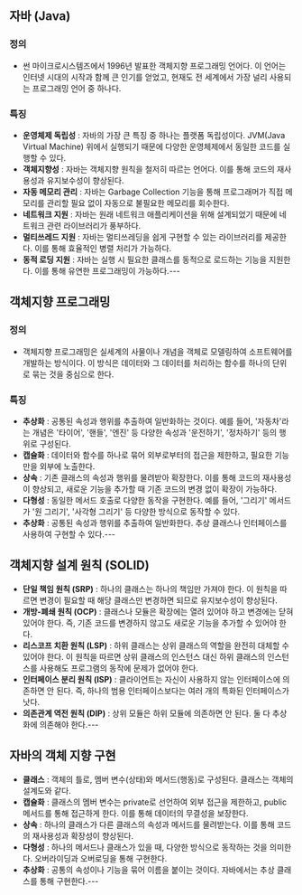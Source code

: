 ## **자바 (Java)**

### **정의**

- 썬 마이크로시스템즈에서 1996년 발표한 객체지향 프로그래밍 언어다. 이 언어는 인터넷 시대의 시작과 함께 큰 인기를 얻었고, 현재도 전 세계에서 가장 널리 사용되는 프로그래밍 언어 중 하나다.

### **특징**

- **운영체제 독립성** : 자바의 가장 큰 특징 중 하나는 플랫폼 독립성이다. JVM(Java Virtual Machine) 위에서 실행되기 때문에 다양한 운영체제에서 동일한 코드를 실행할 수 있다.
- **객체지향성** : 자바는 객체지향 원칙을 철저히 따르는 언어다. 이를 통해 코드의 재사용성과 유지보수성이 향상된다.
- **자동 메모리 관리** : 자바는 Garbage Collection 기능을 통해 프로그래머가 직접 메모리를 관리할 필요 없이 자동으로 불필요한 메모리를 회수한다.
- **네트워크 지원** : 자바는 원래 네트워크 애플리케이션을 위해 설계되었기 때문에 네트워크 관련 라이브러리가 풍부하다.
- **멀티쓰레드 지원** : 자바는 멀티쓰레딩을 쉽게 구현할 수 있는 라이브러리를 제공한다. 이를 통해 효율적인 병렬 처리가 가능하다.
- **동적 로딩 지원** : 자바는 실행 시 필요한 클래스를 동적으로 로드하는 기능을 지원한다. 이를 통해 유연한 프로그래밍이 가능하다.---

## **객체지향 프로그래밍**

### **정의**

- 객체지향 프로그래밍은 실세계의 사물이나 개념을 객체로 모델링하여 소프트웨어를 개발하는 방식이다. 이 방식은 데이터와 그 데이터를 처리하는 함수를 하나의 단위로 묶는 것을 중심으로 한다.

### **특징**

- **추상화** : 공통된 속성과 행위를 추출하여 일반화하는 것이다. 예를 들어, '자동차'라는 개념은 '타이어', '핸들', '엔진' 등 다양한 속성과 '운전하기', '정차하기' 등의 행위로 구성된다.
- **캡슐화** : 데이터와 함수를 하나로 묶어 외부로부터의 접근을 제한하고, 필요한 기능만을 외부에 노출한다.
- **상속** : 기존 클래스의 속성과 행위를 물려받아 확장한다. 이를 통해 코드의 재사용성이 향상되고, 새로운 기능을 추가할 때 기존 코드의 변경 없이 확장이 가능하다.
- **다형성** : 동일한 메서드 호출로 다양한 동작을 구현한다. 예를 들어, '그리기' 메서드가 '원 그리기', '사각형 그리기' 등 다양한 방식으로 동작할 수 있다.
- **추상화** : 공통된 속성과 행위를 추출하여 일반화한다. 추상 클래스나 인터페이스를 사용하여 구현할 수 있다.---

## **객체지향 설계 원칙 (SOLID)**

- **단일 책임 원칙 (SRP)** : 하나의 클래스는 하나의 책임만 가져야 한다. 이 원칙을 따르면 변경이 필요할 때 해당 클래스만 변경하면 되므로 유지보수성이 향상된다.
- **개방-폐쇄 원칙 (OCP)** : 클래스나 모듈은 확장에는 열려 있어야 하고 변경에는 닫혀 있어야 한다. 즉, 기존 코드를 변경하지 않고도 새로운 기능을 추가할 수 있어야 한다.
- **리스코프 치환 원칙 (LSP)** : 하위 클래스는 상위 클래스의 역할을 완전히 대체할 수 있어야 한다. 이 원칙을 따르면 상위 클래스의 인스턴스 대신 하위 클래스의 인스턴스를 사용해도 프로그램의 동작에 문제가 없어야 한다.
- **인터페이스 분리 원칙 (ISP)** : 클라이언트는 자신이 사용하지 않는 인터페이스에 의존하면 안 된다. 즉, 하나의 범용 인터페이스보다는 여러 개의 특화된 인터페이스가 낫다.
- **의존관계 역전 원칙 (DIP)** : 상위 모듈은 하위 모듈에 의존하면 안 된다. 둘 다 추상화에 의존해야 한다.---

## **자바의 객체 지향 구현**

- **클래스** : 객체의 틀로, 멤버 변수(상태)와 메서드(행동)로 구성된다. 클래스는 객체의 설계도와 같다.
- **캡슐화** : 클래스의 멤버 변수는 private로 선언하여 외부 접근을 제한하고, public 메서드를 통해 접근하게 한다. 이를 통해 데이터의 무결성을 보장한다.
- **상속** : 하나의 클래스가 다른 클래스의 속성과 메서드를 물려받는다. 이를 통해 코드의 재사용성과 확장성이 향상된다.
- **다형성** : 하나의 메서드나 클래스가 있을 때, 다양한 방식으로 동작하는 것을 의미한다. 오버라이딩과 오버로딩을 통해 구현한다.
- **추상화** : 공통의 속성이나 기능을 묶어 이름을 붙이는 것이다. 자바에서는 추상 클래스를 통해 구현한다.---
